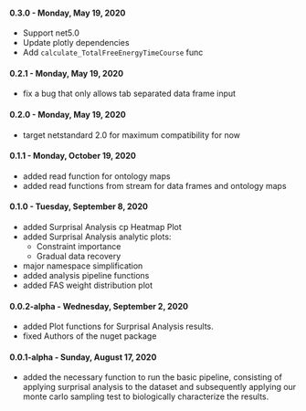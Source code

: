#### 0.3.0 - Monday, May 19, 2020
- Support net5.0
- Update plotly dependencies
- Add `calculate_TotalFreeEnergyTimeCourse` func

#### 0.2.1 - Monday, May 19, 2020
- fix a bug that only allows tab separated data frame input

#### 0.2.0 - Monday, May 19, 2020
- target netstandard 2.0 for maximum compatibility for now

#### 0.1.1 - Monday, October 19, 2020
- added read function for ontology maps
- added read functions from stream for data frames and ontology maps

#### 0.1.0 - Tuesday, September 8, 2020
- added Surprisal Analysis cp Heatmap Plot
- added Surprisal Analysis analytic plots: 
  - Constraint importance
  - Gradual data recovery
- major namespace simplification
- added analysis pipeline functions
- added FAS weight distribution plot

#### 0.0.2-alpha - Wednesday, September 2, 2020
- added Plot functions for Surprisal Analysis results.
- fixed Authors of the nuget package

#### 0.0.1-alpha - Sunday, August 17, 2020
- added the necessary function to run the basic pipeline, consisting of applying surprisal analysis to the dataset and subsequently applying our monte carlo sampling test to biologically characterize the results.